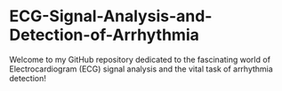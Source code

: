 # ECG-Signal-Analysis-and-Detection-of-Arrhythmia
Welcome to my GitHub repository dedicated to the fascinating world of Electrocardiogram (ECG) signal analysis and the vital task of arrhythmia detection!
